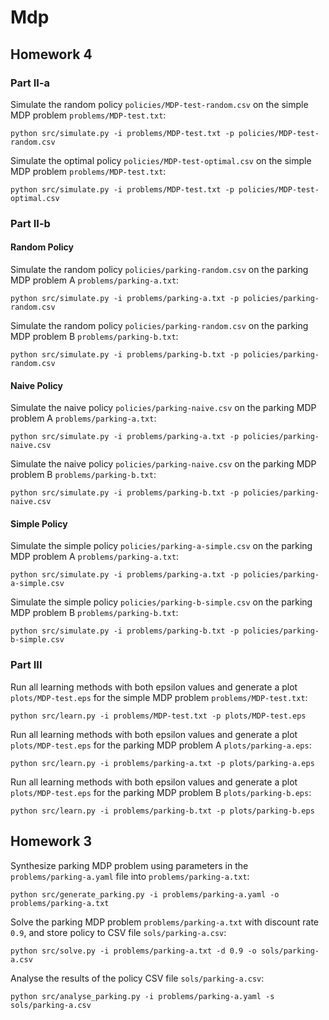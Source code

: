 # Mdp

## Homework 4

### Part II-a

Simulate the random policy ```policies/MDP-test-random.csv``` on the simple MDP problem ```problems/MDP-test.txt```:
```
python src/simulate.py -i problems/MDP-test.txt -p policies/MDP-test-random.csv
```

Simulate the optimal policy ```policies/MDP-test-optimal.csv``` on the simple MDP problem ```problems/MDP-test.txt```:
```
python src/simulate.py -i problems/MDP-test.txt -p policies/MDP-test-optimal.csv
```

### Part II-b

#### Random Policy

Simulate the random policy ```policies/parking-random.csv``` on the parking MDP problem A ```problems/parking-a.txt```:
```
python src/simulate.py -i problems/parking-a.txt -p policies/parking-random.csv
```

Simulate the random policy ```policies/parking-random.csv``` on the parking MDP problem B ```problems/parking-b.txt```:
```
python src/simulate.py -i problems/parking-b.txt -p policies/parking-random.csv
```


#### Naive Policy

Simulate the naive policy ```policies/parking-naive.csv``` on the parking MDP problem A ```problems/parking-a.txt```:
```
python src/simulate.py -i problems/parking-a.txt -p policies/parking-naive.csv
```

Simulate the naive policy ```policies/parking-naive.csv``` on the parking MDP problem B ```problems/parking-b.txt```:
```
python src/simulate.py -i problems/parking-b.txt -p policies/parking-naive.csv
```


#### Simple Policy

Simulate the simple policy ```policies/parking-a-simple.csv``` on the parking MDP problem A ```problems/parking-a.txt```:
```
python src/simulate.py -i problems/parking-a.txt -p policies/parking-a-simple.csv
```

Simulate the simple policy ```policies/parking-b-simple.csv``` on the parking MDP problem B ```problems/parking-b.txt```:
```
python src/simulate.py -i problems/parking-b.txt -p policies/parking-b-simple.csv
```

### Part III

Run all learning methods with both epsilon values and generate a plot ```plots/MDP-test.eps``` for the simple MDP problem ```problems/MDP-test.txt```:
```
python src/learn.py -i problems/MDP-test.txt -p plots/MDP-test.eps
```

Run all learning methods with both epsilon values and generate a plot ```plots/MDP-test.eps``` for the parking MDP problem A ```plots/parking-a.eps```:
```
python src/learn.py -i problems/parking-a.txt -p plots/parking-a.eps
```

Run all learning methods with both epsilon values and generate a plot ```plots/MDP-test.eps``` for the parking MDP problem B ```plots/parking-b.eps```:
```
python src/learn.py -i problems/parking-b.txt -p plots/parking-b.eps
```

## Homework 3

Synthesize parking MDP problem using parameters in the ```problems/parking-a.yaml``` file into  ```problems/parking-a.txt```:
```
python src/generate_parking.py -i problems/parking-a.yaml -o problems/parking-a.txt
```

Solve the parking MDP problem ```problems/parking-a.txt``` with discount rate ```0.9```, and store policy to CSV file ```sols/parking-a.csv```:
```
python src/solve.py -i problems/parking-a.txt -d 0.9 -o sols/parking-a.csv
```

Analyse the results of the policy CSV file ```sols/parking-a.csv```:
```
python src/analyse_parking.py -i problems/parking-a.yaml -s sols/parking-a.csv
```
